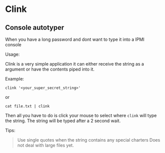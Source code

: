 # Clink

## Console autotyper

When you have a long password and dont want to type it into a IPMI console

Usage:

Clink is a very simple application it can either receive the string as a argument or have the contents piped into it.

Example:

`clink '<your_super_secret_string>'`

or

`cat file.txt | clink`

Then all you have to do is click your mouse to select where `clink` will type the string. The string will be typed after a 2 second wait.


Tips:
> Use single quotes when the string contains any special charters
> Does not deal with large files yet.
